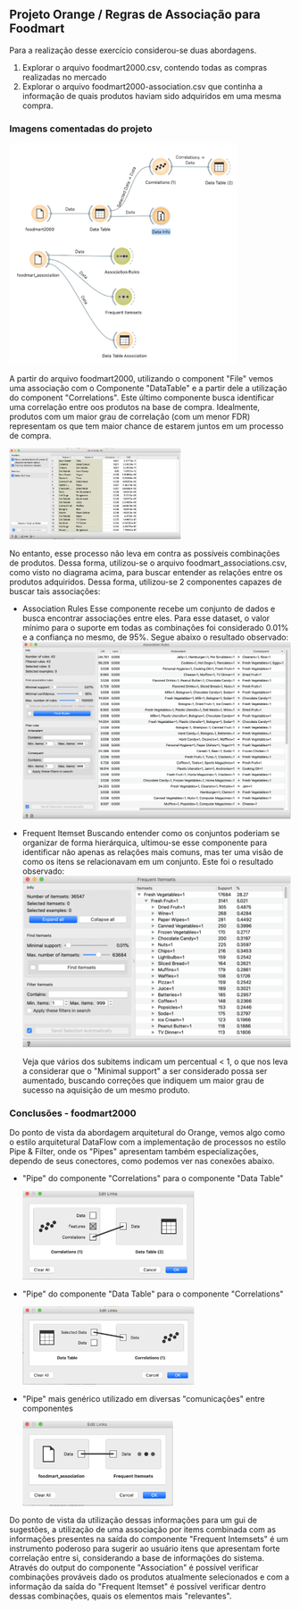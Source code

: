 ## Projeto Orange / Regras de Associação para Foodmart

Para a realização desse exercício considerou-se duas abordagens.

1. Explorar o arquivo foodmart2000.csv, contendo todas as compras realizadas no mercado
2. Explorar o arquivo foodmart2000-association.csv que continha a informação de quais
   produtos haviam sido adquiridos em uma mesma compra.

### Imagens comentadas do projeto

<img src="./images/foodmart_project.png" alt="Projeto Foodmart" style="zoom:40%;" />

A partir do arquivo foodmart2000, utilizando o component "File" vemos uma associação com o Componente 
"DataTable" e a partir dele a utilização do component "Correlations". Este último componente busca identificar
uma correlação entre oos produtos na base de compra. 
Idealmente, produtos com um maior grau de correlação (com um menor FDR) representam os que tem maior
chance de estarem juntos em um processo de compra.

<img src="./images/foodmart2000_correlation.png" alt="Correlação do foodmart2000" style="zoom:30%;" />



No entanto, esse processo não leva em contra as possíveis combinações de produtos.
Dessa forma, utilizou-se o arquivo foodmart_associations.csv, como visto no diagrama acima, para
buscar entender as relações entre os produtos adquiridos. Dessa forma, utilizou-se 2 componentes
capazes de buscar tais associações:

* Association Rules
  Esse componente recebe um conjunto de dados e busca encontrar associações entre eles.
  Para esse dataset, o valor mínimo para o suporte em todas as combinações foi considerado
  0.01% e a confiança no mesmo, de 95%. Segue abaixo o resultado observado:
  ![Foodmart 2000 Association - regras de associação](./images/foodmart2000_association_association.png)

* Frequent Itemset
  Buscando entender como os conjuntos poderiam se organizar de forma hierárquica, ultimou-se esse componente
  para identificar não apenas as relações mais comuns, mas ter uma visão de como os itens se relacionavam em
  um conjunto. Este foi o resultado observado:
  ![Foodmart 2000 Association - Frequent Itemset](./images/foodmart2000_association_frequent.png)

  Veja que vários dos subitems indicam um percentual < 1, o que nos leva a considerar que o "Minimal support" a
  ser considerado possa ser aumentado, buscando correções que indiquem um maior grau de sucesso na 
  aquisição de um mesmo produto.

### Conclusões - foodmart2000

Do ponto de vista da abordagem arquitetural do Orange, vemos algo como o estilo arquitetural DataFlow com a
implementação de processos no estilo Pipe & Filter, onde os "Pipes" apresentam também especializações, 
dependo de seus conectores, como podemos ver nas conexões abaixo.

* "Pipe" do componente "Correlations" para o componente "Data Table"

  <img src="./images/foodmart2000_correlation_pipe.png" alt="Foodmart2000 - Pipe - Correlation" style="zoom:30%;" />

* "Pipe" do componente "Data Table" para o componente "Correlations"

  <img src="./images/foodmart2000_select-data_pipe.png" alt="Foodmart2000 - Pipe - Data Table" style="zoom:30%;" />

* "Pipe" mais genérico utilizado em diversas "comunicações" entre componentes

  <img src="./images/foodmard2000_data_pipe.png" alt="Foodmard 2000 Data Pipe" style="zoom:30%;" />

Do ponto de vista da utilização dessas informações para um gui de sugestões, a utilização de uma associação por 
items combinada com as informações presentes na saída do componente "Frequent Intemsets" é um instrumento
poderoso para sugerir ao usuário itens que apresentam forte correlação entre si, considerando a base de informações
do sistema.
Através do output do componente "Association" é possível verificar combinações prováveis dado os produtos
atualmente selecionados e com a informação da saída do "Frequent Itemset" é possível verificar dentro dessas
combinações, quais os elementos mais "relevantes".